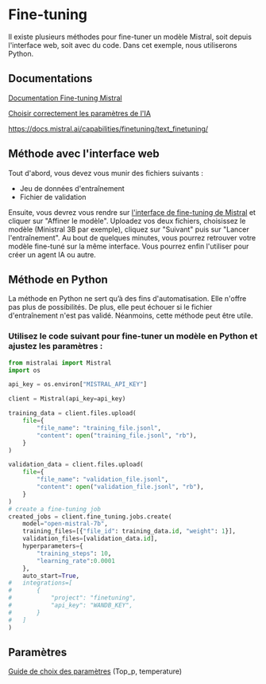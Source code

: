 # Fine-tuning

Il existe plusieurs méthodes pour fine-tuner un modèle Mistral, soit depuis l'interface web, soit avec du code. Dans cet exemple, nous utiliserons Python.

## Documentations
[Documentation Fine-tuning Mistral](https://docs.mistral.ai/guides/finetuning/)

[Choisir correctement les paramètres de l'IA](https://docs.mistral.ai/guides/sampling/)

https://docs.mistral.ai/capabilities/finetuning/text_finetuning/

## Méthode avec l'interface web
Tout d'abord, vous devez vous munir des fichiers suivants :
- Jeu de données d'entraînement
- Fichier de validation

Ensuite, vous devrez vous rendre sur [l'interface de fine-tuning de Mistral](https://console.mistral.ai/build/finetuned-models) et cliquer sur "Affiner le modèle". Uploadez vos deux fichiers, choisissez le modèle (Ministral 3B par exemple), cliquez sur "Suivant" puis sur "Lancer l'entraînement". Au bout de quelques minutes, vous pourrez retrouver votre modèle fine-tuné sur la même interface. Vous pourrez enfin l'utiliser pour créer un agent IA ou autre.

## Méthode en Python

La méthode en Python ne sert qu’à des fins d'automatisation. Elle n'offre pas plus de possibilités. De plus, elle peut échouer si le fichier d'entraînement n'est pas validé. Néanmoins, cette méthode peut être utile.

### Utilisez le code suivant pour fine-tuner un modèle en Python et ajustez les paramètres :
```python
from mistralai import Mistral
import os

api_key = os.environ["MISTRAL_API_KEY"]

client = Mistral(api_key=api_key)

training_data = client.files.upload(
    file={
        "file_name": "training_file.jsonl",
        "content": open("training_file.jsonl", "rb"),
    }
)

validation_data = client.files.upload(
    file={
        "file_name": "validation_file.jsonl",
        "content": open("validation_file.jsonl", "rb"),
    }
)
# create a fine-tuning job
created_jobs = client.fine_tuning.jobs.create(
    model="open-mistral-7b",
    training_files=[{"file_id": training_data.id, "weight": 1}],
    validation_files=[validation_data.id],
    hyperparameters={
        "training_steps": 10,
        "learning_rate":0.0001
    },
    auto_start=True,
#   integrations=[
#       {
#           "project": "finetuning",
#           "api_key": "WANDB_KEY",
#       }
#   ]
)

```

## Paramètres
[Guide de choix des paramètres](https://docs.mistral.ai/guides/sampling/) (Top_p, temperature)
